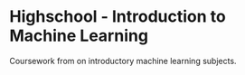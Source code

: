 # Highschool - Introduction to Machine Learning
Coursework from on introductory machine learning subjects.
